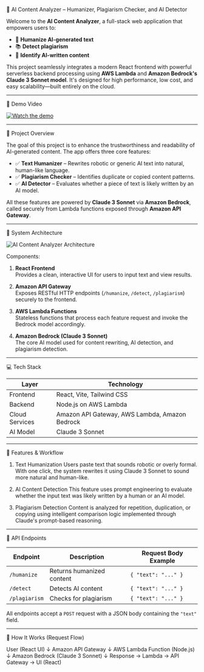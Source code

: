 🧠 AI Content Analyzer – Humanizer, Plagiarism Checker, and AI Detector

Welcome to the **AI Content Analyzer**, a full-stack web application that empowers users to:

- 🧠 **Humanize AI-generated text**
- 📚 **Detect plagiarism**
- 🤖 **Identify AI-written content**

This project seamlessly integrates a modern React frontend with powerful serverless backend processing using **AWS Lambda** and **Amazon Bedrock's Claude 3 Sonnet model**. It's designed for high performance, low cost, and easy scalability—built entirely on the cloud.

---

🎥 Demo Video

[![Watch the demo](https://img.youtube.com/vi/YOUR_VIDEO_ID/0.jpg)](https://www.youtube.com/watch?v=YOUR_VIDEO_ID)



---

 📌 Project Overview

The goal of this project is to enhance the trustworthiness and readability of AI-generated content. The app offers three core features:

- ✅ **Text Humanizer** – Rewrites robotic or generic AI text into natural, human-like language.
- ✅ **Plagiarism Checker** – Identifies duplicate or copied content patterns.
- ✅ **AI Detector** – Evaluates whether a piece of text is likely written by an AI model.

All these features are powered by **Claude 3 Sonnet** via **Amazon Bedrock**, called securely from Lambda functions exposed through **Amazon API Gateway**.

---

🧱 System Architecture

![AI Content Analyzer Architecture](./docs/architecture.png)



Components:

1. **React Frontend**  
   Provides a clean, interactive UI for users to input text and view results.

2. **Amazon API Gateway**  
   Exposes RESTful HTTP endpoints (`/humanize`, `/detect`, `/plagiarism`) securely to the frontend.

3. **AWS Lambda Functions**  
   Stateless functions that process each feature request and invoke the Bedrock model accordingly.

4. **Amazon Bedrock (Claude 3 Sonnet)**  
   The core AI model used for content rewriting, AI detection, and plagiarism detection.

---

 💻 Tech Stack

| Layer          | Technology                                  |
|----------------|----------------------------------------------|
| Frontend       | React, Vite, Tailwind CSS                    |
| Backend        | Node.js on AWS Lambda                        |
| Cloud Services | Amazon API Gateway, AWS Lambda, Amazon Bedrock |
| AI Model       | Claude 3 Sonnet                              |


---

🚀 Features & Workflow

 1. Text Humanization
Users paste text that sounds robotic or overly formal. With one click, the system rewrites it using Claude 3 Sonnet to sound more natural and human-like.

2. AI Content Detection
This feature uses prompt engineering to evaluate whether the input text was likely written by a human or an AI model.

3. Plagiarism Detection
Content is analyzed for repetition, duplication, or copying using intelligent comparison logic implemented through Claude's prompt-based reasoning.

---

🔗 API Endpoints


| Endpoint       | Description                | Request Body Example         |
|----------------|----------------------------|------------------------------|
| `/humanize`    | Returns humanized content  | `{ "text": "..." }`         |
| `/detect`      | Detects AI content         | `{ "text": "..." }`         |
| `/plagiarism`  | Checks for plagiarism      | `{ "text": "..." }`         |

All endpoints accept a `POST` request with a JSON body containing the `"text"` field.

---

🧠 How It Works (Request Flow)

User (React UI)
   ↓
Amazon API Gateway
   ↓
AWS Lambda Function (Node.js)
   ↓
Amazon Bedrock (Claude 3 Sonnet)
   ↓
Response → Lambda → API Gateway → UI (React)
